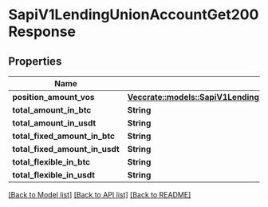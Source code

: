 # SapiV1LendingUnionAccountGet200Response

## Properties

Name | Type | Description | Notes
------------ | ------------- | ------------- | -------------
**position_amount_vos** | [**Vec<crate::models::SapiV1LendingUnionAccountGet200ResponsePositionAmountVosInner>**](_sapi_v1_lending_union_account_get_200_response_positionAmountVos_inner.md) |  | 
**total_amount_in_btc** | **String** |  | 
**total_amount_in_usdt** | **String** |  | 
**total_fixed_amount_in_btc** | **String** |  | 
**total_fixed_amount_in_usdt** | **String** |  | 
**total_flexible_in_btc** | **String** |  | 
**total_flexible_in_usdt** | **String** |  | 

[[Back to Model list]](../README.md#documentation-for-models) [[Back to API list]](../README.md#documentation-for-api-endpoints) [[Back to README]](../README.md)


